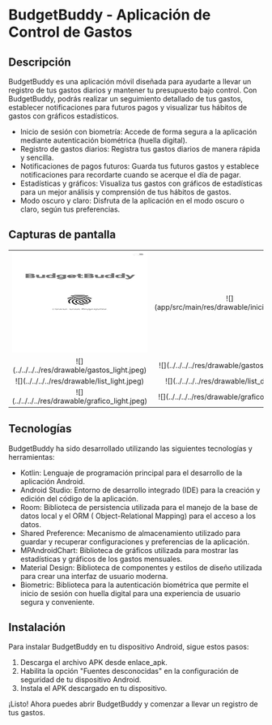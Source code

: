 # **BudgetBuddy - Aplicación de Control de Gastos**

## Descripción

BudgetBuddy es una aplicación móvil diseñada para ayudarte a llevar un registro de tus gastos
diarios
y mantener tu presupuesto bajo control.
Con BudgetBuddy, podrás realizar un seguimiento detallado de tus gastos,
establecer notificaciones para futuros pagos y visualizar tus hábitos de gastos con gráficos
estadísticos.

* Inicio de sesión con biometría: Accede de forma segura a la aplicación mediante autenticación
  biométrica (huella digital).
* Registro de gastos diarios: Registra tus gastos diarios de manera rápida y sencilla.
* Notificaciones de pagos futuros: Guarda tus futuros gastos y establece notificaciones para
  recordarte cuando se acerque el día de pagar.
* Estadísticas y gráficos: Visualiza tus gastos con gráficos de estadísticas para un mejor análisis
  y comprensión de tus hábitos de gastos.
* Modo oscuro y claro: Disfruta de la aplicación en el modo oscuro o claro, según tus preferencias.

## Capturas de pantalla

<table>
  <tr>
    <td align="center">
      <img src="app/src/main/res/drawable/inicio_light.jpeg" alt="inicio sesion modo light" width="300" height="200">
    </td>
    <td align="center">![](app/src/main/res/drawable/inicio_dark.jpeg)
    </td>
  </tr>

  <tr>
    <td align="center">
      ![](../../../../res/drawable/gastos_light.jpeg)
    </td>
    <td align="center">
      ![](../../../../res/drawable/gastos_dark.jpeg)
    </td>
  </tr>

  <tr>
    <td align="center">
      ![](../../../../res/drawable/list_light.jpeg)
    </td>
    <td align="center">
      ![](../../../../res/drawable/list_dark.jpeg)
    </td>
  </tr>

  <tr>
    <td align="center">
      ![](../../../../res/drawable/grafico_light.jpeg)
    </td>
    <td align="center">
      ![](../../../../res/drawable/grafico_dark.jpeg)
    </td>
  </tr>
</table>

## Tecnologías

BudgetBuddy ha sido desarrollado utilizando las siguientes tecnologías y herramientas:

* Kotlin: Lenguaje de programación principal para el desarrollo de la aplicación Android.
* Android Studio: Entorno de desarrollo integrado (IDE) para la creación y edición del código de la
  aplicación.
* Room: Biblioteca de persistencia utilizada para el manejo de la base de datos local y el ORM (
  Object-Relational Mapping) para el acceso a los datos.
* Shared Preference: Mecanismo de almacenamiento utilizado para guardar y recuperar configuraciones
  y preferencias de la aplicación.
* MPAndroidChart: Biblioteca de gráficos utilizada para mostrar las estadísticas y gráficos de los
  gastos mensuales.
* Material Design: Biblioteca de componentes y estilos de diseño utilizada para crear una interfaz
  de usuario moderna.
* Biometric: Biblioteca para la autenticación biométrica que permite el inicio de sesión con huella
  digital para una experiencia de usuario segura y conveniente.

## Instalación

Para instalar BudgetBuddy en tu dispositivo Android, sigue estos pasos:

<ol>
<li>
Descarga el archivo APK desde enlace_apk.
</li>
<li>
Habilita la opción "Fuentes desconocidas" en la configuración de seguridad de tu dispositivo Android.
</li>
<li>
Instala el APK descargado en tu dispositivo.
</li>

</ol>

¡Listo! Ahora puedes abrir BudgetBuddy y comenzar a llevar un registro de tus gastos.

